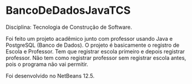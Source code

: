 # BancoDeDadosJavaTCS

Disciplina: Tecnologia de Construção de Software.

Foi feito um projeto acadêmico junto com professor usando Java e PostgreSQL (Banco de Dados). O projeto é basicamente o registro de Escola e Professor.
Tem que registrar escola primeiro e depois registrar professor. Não tem como registrar professor sem registrar escola antes, pois o programa não vai permitir.

Foi desenvolvido no NetBeans 12.5.
